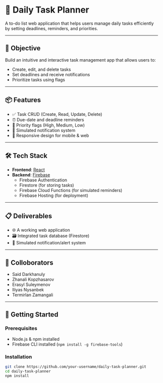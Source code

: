 # 📝 Daily Task Planner

A to-do list web application that helps users manage daily tasks efficiently by setting deadlines, reminders, and priorities.

---

## 🎯 Objective

Build an intuitive and interactive task management app that allows users to:

- Create, edit, and delete tasks
- Set deadlines and receive notifications
- Prioritize tasks using flags

---

## 📦 Features

- ✅ Task CRUD (Create, Read, Update, Delete)
- ⏰ Due-date and deadline reminders
- 🔺 Priority flags (High, Medium, Low)
- 🔔 Simulated notification system
- 📱 Responsive design for mobile & web

---

## 🛠️ Tech Stack

- **Frontend**: [React](https://reactjs.org/)
- **Backend**: [Firebase](https://firebase.google.com/)
  - Firebase Authentication
  - Firestore (for storing tasks)
  - Firebase Cloud Functions (for simulated reminders)
  - Firebase Hosting (for deployment)

---

## 📋 Deliverables

- 🌐 A working web application
- 🗃️ Integrated task database (Firestore)
- 🔔 Simulated notification/alert system

---

## 📐 Colloborators
- Said Darkhanuly 
- Zhanali Kopzhasarov 
- Erasyl Suleymenov
- Iliyas Nysanbek
- Termirlan Zamangali

---

## 🚀 Getting Started

### Prerequisites

- Node.js & npm installed
- Firebase CLI installed (`npm install -g firebase-tools`)

### Installation

```bash
git clone https://github.com/your-username/daily-task-planner.git
cd daily-task-planner
npm install


